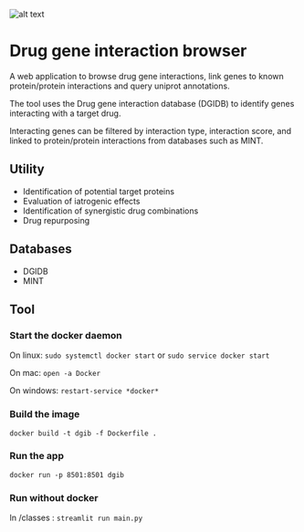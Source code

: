 ![alt text](https://github.com/mghezaiel/Drug-gene-interaction-browser/blob/master/Capture%20d’écran%202022-12-10%20à%2018.36.33.png)
# Drug gene interaction browser 

A web application to browse drug gene interactions, link genes to known protein/protein interactions and query uniprot annotations. 

The tool uses the Drug gene interaction database (DGIDB) to identify genes interacting with a target drug. 

Interacting genes can be filtered by interaction type, interaction score, and linked to protein/protein interactions from databases such as MINT. 

## Utility
- Identification of potential target proteins
- Evaluation of iatrogenic effects
- Identification of synergistic drug combinations 
- Drug repurposing

## Databases
- DGIDB 
- MINT 

## Tool 

### Start the docker daemon 

On linux: 
	```
	sudo systemctl docker start
	```
	or
	```
	sudo service docker start
	```
	
On mac: ```
	open -a Docker 
	```
	
On windows:
	```
	restart-service *docker*
	```

### Build the image 

```docker build -t dgib -f Dockerfile .```

### Run the app 
```docker run -p 8501:8501 dgib```

### Run without docker 
In /classes : ```streamlit run main.py```
